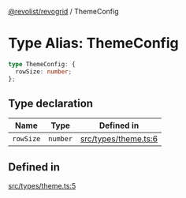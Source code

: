 [@revolist/revogrid](README.md) / ThemeConfig

# Type Alias: ThemeConfig

```ts
type ThemeConfig: {
  rowSize: number;
};
```

## Type declaration

| Name | Type | Defined in |
| ------ | ------ | ------ |
| `rowSize` | `number` | [src/types/theme.ts:6](https://github.com/revolist/revogrid/blob/97bf2134af01be0f2e3e5ac6768e7a2e7070a947/src/types/theme.ts#L6) |

## Defined in

[src/types/theme.ts:5](https://github.com/revolist/revogrid/blob/97bf2134af01be0f2e3e5ac6768e7a2e7070a947/src/types/theme.ts#L5)
